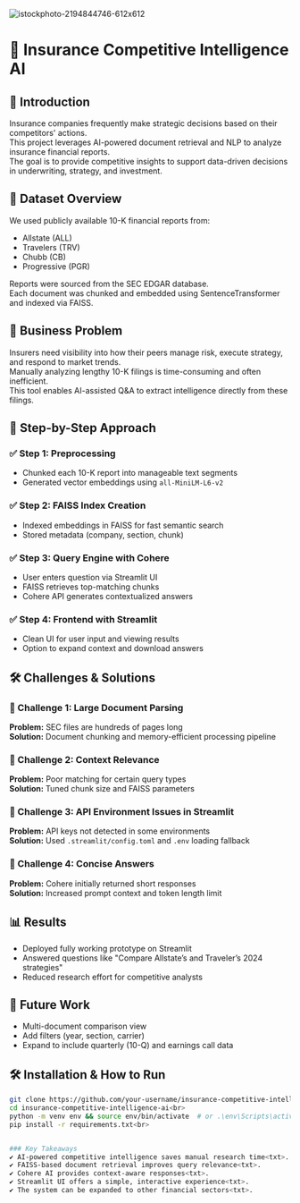 ![istockphoto-2194844746-612x612](https://github.com/user-attachments/assets/c05aeb88-c2f2-4de5-a430-b57e16b57da6)


# 📌 Insurance Competitive Intelligence AI<br>

## 🧠 Introduction<br>
Insurance companies frequently make strategic decisions based on their competitors' actions.<br>
This project leverages AI-powered document retrieval and NLP to analyze insurance financial reports.<br>
The goal is to provide competitive insights to support data-driven decisions in underwriting, strategy, and investment.<br>

## 📂 Dataset Overview<br>
We used publicly available 10-K financial reports from:<br>
- Allstate (ALL)<br>
- Travelers (TRV)<br>
- Chubb (CB)<br>
- Progressive (PGR)<br>

Reports were sourced from the SEC EDGAR database.<br>
Each document was chunked and embedded using SentenceTransformer and indexed via FAISS.<br>

## 🧩 Business Problem<br>
Insurers need visibility into how their peers manage risk, execute strategy, and respond to market trends.<br>
Manually analyzing lengthy 10-K filings is time-consuming and often inefficient.<br>
This tool enables AI-assisted Q&A to extract intelligence directly from these filings.<br>

## 🧭 Step-by-Step Approach<br>

### ✅ Step 1: Preprocessing<br>
- Chunked each 10-K report into manageable text segments<br>
- Generated vector embeddings using `all-MiniLM-L6-v2`<br>

### ✅ Step 2: FAISS Index Creation<br>
- Indexed embeddings in FAISS for fast semantic search<br>
- Stored metadata (company, section, chunk)<br>

### ✅ Step 3: Query Engine with Cohere<br>
- User enters question via Streamlit UI<br>
- FAISS retrieves top-matching chunks<br>
- Cohere API generates contextualized answers<br>

### ✅ Step 4: Frontend with Streamlit<br>
- Clean UI for user input and viewing results<br>
- Option to expand context and download answers<br>

## 🛠️ Challenges & Solutions<br>

### 🔹 Challenge 1: Large Document Parsing<br>
**Problem:** SEC files are hundreds of pages long<br>
**Solution:** Document chunking and memory-efficient processing pipeline<br>

### 🔹 Challenge 2: Context Relevance<br>
**Problem:** Poor matching for certain query types<br>
**Solution:** Tuned chunk size and FAISS parameters<br>

### 🔹 Challenge 3: API Environment Issues in Streamlit<br>
**Problem:** API keys not detected in some environments<br>
**Solution:** Used `.streamlit/config.toml` and `.env` loading fallback<br>

### 🔹 Challenge 4: Concise Answers<br>
**Problem:** Cohere initially returned short responses<br>
**Solution:** Increased prompt context and token length limit<br>

## 📊 Results<br>
- Deployed fully working prototype on Streamlit<br>
- Answered questions like "Compare Allstate’s and Traveler’s 2024 strategies"<br>
- Reduced research effort for competitive analysts<br>

## 🔭 Future Work<br>
- Multi-document comparison view<br>
- Add filters (year, section, carrier)<br>
- Expand to include quarterly (10-Q) and earnings call data<br>

## 🛠️ Installation & How to Run<br>

```bash
git clone https://github.com/your-username/insurance-competitive-intelligence-ai.git<br>
cd insurance-competitive-intelligence-ai<br>
python -m venv env && source env/bin/activate  # or .\env\Scripts\activate on Windows<br>
pip install -r requirements.txt<br>


### Key Takeaways
✔️ AI-powered competitive intelligence saves manual research time<txt>.
✔️ FAISS-based document retrieval improves query relevance<txt>.
✔️ Cohere AI provides context-aware responses<txt>.
✔️ Streamlit UI offers a simple, interactive experience<txt>.
✔️ The system can be expanded to other financial sectors<txt>.
